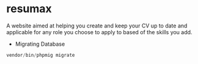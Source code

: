 # resumax
A website aimed at helping you create and keep your CV up to date and applicable for any role you choose to apply to based of the skills you add.

- Migrating Database

```sql
vendor/bin/phpmig migrate
```
